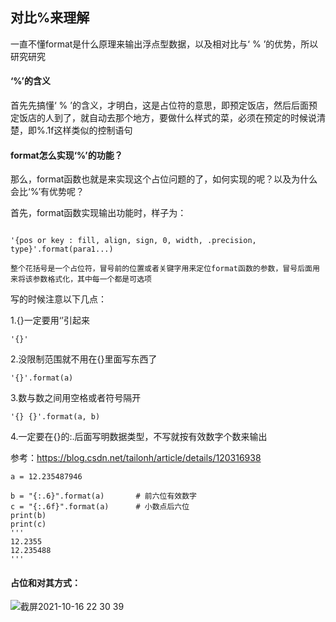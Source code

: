 ## 对比%来理解

一直不懂format是什么原理来输出浮点型数据，以及相对比与‘ % ’的优势，所以研究研究</br>

#### ‘%’的含义

首先先搞懂‘ % ’的含义，才明白，这是占位符的意思，即预定饭店，然后后面预定饭店的人到了，就自动去那个地方，要做什么样式的菜，必须在预定的时候说清楚，即%.1f这样类似的控制语句</br>


#### format怎么实现‘%’的功能？

那么，format函数也就是来实现这个占位问题的了，如何实现的呢？以及为什么会比‘%’有优势呢？</br>

首先，format函数实现输出功能时，样子为：</br>

```

'{pos or key : fill, align, sign, 0, width, .precision, type}'.format(para1...)

整个花括号是一个占位符，冒号前的位置或者关键字用来定位format函数的参数，冒号后面用来将该参数格式化，其中每一个都是可选项

```
写的时候注意以下几点：</br>

1.{}一定要用‘’引起来</br>

```
'{}'
```

2.没限制范围就不用在{}里面写东西了</br>

```
'{}'.format(a)
```

3.数与数之间用空格或者符号隔开</br>

```
'{} {}'.format(a, b)
```

4.一定要在{}的:.后面写明数据类型，不写就按有效数字个数来输出</br>


参考：https://blog.csdn.net/tailonh/article/details/120316938</br>


```
a = 12.235487946

b = "{:.6}".format(a)		# 前六位有效数字
c = "{:.6f}".format(a)	    # 小数点后六位
print(b)
print(c)
'''
12.2355
12.235488
'''
```

#### 占位和对其方式：

![截屏2021-10-16 22 30 39](https://user-images.githubusercontent.com/74129445/137591396-6653d944-dd15-4bb7-9311-f789b3757c08.png)



